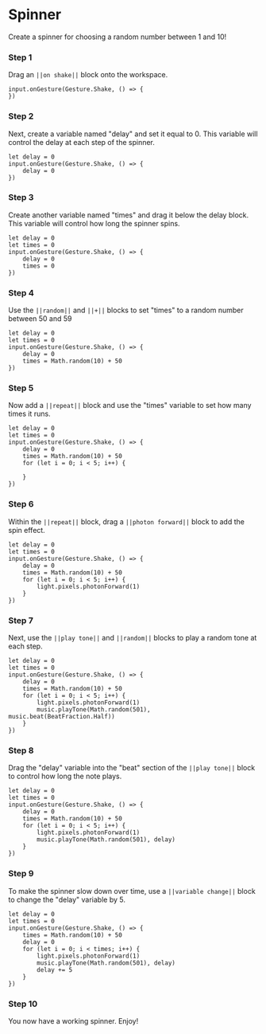 # Spinner

Create a spinner for choosing a random number between 1 and 10!

### Step 1

Drag an ``||on shake||`` block onto the workspace.

```blocks
input.onGesture(Gesture.Shake, () => {
})
```

### Step 2

Next, create a variable named "delay" and set it equal to 0. This variable will control the delay at each step of the spinner.

```blocks
let delay = 0
input.onGesture(Gesture.Shake, () => {
    delay = 0
})
```

### Step 3

Create another variable named "times" and drag it below the delay block. This variable will control how long the spinner spins.

```blocks
let delay = 0
let times = 0
input.onGesture(Gesture.Shake, () => {
    delay = 0
    times = 0
})
```

### Step 4

Use the ``||random||`` and ``||+||`` blocks to set "times" to a random number between 50 and 59

```blocks
let delay = 0
let times = 0
input.onGesture(Gesture.Shake, () => {
    delay = 0
    times = Math.random(10) + 50
})
```

### Step 5

Now add a ``||repeat||`` block and use the "times" variable to set how many times it runs.

```blocks
let delay = 0
let times = 0
input.onGesture(Gesture.Shake, () => {
    delay = 0
    times = Math.random(10) + 50
    for (let i = 0; i < 5; i++) {

    }
})
```


### Step 6

Within the ``||repeat||`` block, drag a ``||photon forward||`` block to add the spin effect.

```blocks
let delay = 0
let times = 0
input.onGesture(Gesture.Shake, () => {
    delay = 0
    times = Math.random(10) + 50
    for (let i = 0; i < 5; i++) {
        light.pixels.photonForward(1)
    }
})
```

### Step 7

Next, use the ``||play tone||`` and ``||random||`` blocks to play a random tone at each step.

```blocks
let delay = 0
let times = 0
input.onGesture(Gesture.Shake, () => {
    delay = 0
    times = Math.random(10) + 50
    for (let i = 0; i < 5; i++) {
        light.pixels.photonForward(1)
        music.playTone(Math.random(501), music.beat(BeatFraction.Half))
    }
})
```

### Step 8

Drag the "delay" variable into the "beat" section of the ``||play tone||`` block to control how long the note plays.

```blocks
let delay = 0
let times = 0
input.onGesture(Gesture.Shake, () => {
    delay = 0
    times = Math.random(10) + 50
    for (let i = 0; i < 5; i++) {
        light.pixels.photonForward(1)
        music.playTone(Math.random(501), delay)
    }
})
```

### Step 9

To make the spinner slow down over time, use a ``||variable change||`` block to change the "delay" variable by 5.

```blocks
let delay = 0
let times = 0
input.onGesture(Gesture.Shake, () => {
    times = Math.random(10) + 50
    delay = 0
    for (let i = 0; i < times; i++) {
        light.pixels.photonForward(1)
        music.playTone(Math.random(501), delay)
        delay += 5
    }
})
```

### Step 10

You now have a working spinner. Enjoy!